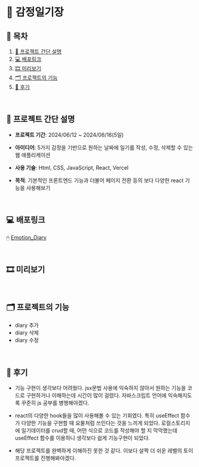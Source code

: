 
#  📅 감정일기장


## 🧾 목차


1. [🔖 프로젝트 간단 설명](#-프로젝트-간단-설명)
2. [💻 배포링크](#-배포링크)
3. [🎞 미리보기](#-미리보기)
4. [🗂 프로젝트의 기능](#-프로젝트의-기능)
5. [💬 후기](#-후기)

<br>

## 🔖 프로젝트 간단 설명
- **프로젝트 기간**: 2024/06/12 ~ 2024/06/16(5일)

- **아이디어**: 5가지 감정을 기반으로 원하는 날짜에 일기를 작성, 수정, 삭제할 수 있는 웹 애플리케이션

- **사용 기술**: Html, CSS, JavaScript, React, Vercel

- **목적**: 기본적인 프론트엔드 기능과 더불어 페이지 전환 등의 보다 다양한 react 기능을 사용해보기
  
<br>

## 💻 배포링크
🖱 [Emotion_Diary](https://emotion-diary-mu-taupe.vercel.app/)

<br>

## 🎞 미리보기



<br>

## 🗂 프로젝트의 기능
- diary 추가
- diary 삭제
- diary 수정
  
<br>

## 💬 후기

- 기능 구현이 생각보다 어려웠다. jsx문법 사용에 익숙하지 않아서 원하는 기능을 코드로 구현하거나 이해하는데 시간이 많이 걸렸다.
      자바스크립트 언어에 익숙해지도록 꾸준히 js 공부를 병행해야겠다.
  
- react의 다양한 hook들을 많이 사용해볼 수 있는 기회였다. 특히 useEffect 함수가 다양한 기능을 구현할 때 요물처럼 쓰인다는 것을 느끼게 되었다.
      로컬스토리지에 일기데이터를 crud할 때, 어떤 식으로 코드를 작성해야 할 지 막막했는데 useEffect 함수를 이용하니 생각보다 쉽게 기능구현이 되었다.

- 해당 프로젝트를 완벽하게 이해하진 못한 것 같다. 이보다 살짝 더 쉬운 레벨의 토이프로젝트를 진행해봐야겠다.
  

